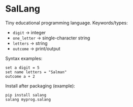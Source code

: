 # SalLang

Tiny educational programming language.
Keywords/types:
- `digit` -> integer
- `one_letter` -> single-character string
- `letters` -> string
- `outcome` -> print/output

Syntax examples:
```
set a digit = 5
set name letters = "Salman"
outcome a + 2
```

Install after packaging (example):
```
pip install salang
salang myprog.salang
```
